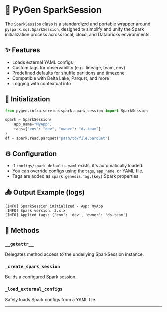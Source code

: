 
# 🚀 PyGen SparkSession

The `SparkSession` class is a standardized and portable wrapper around `pyspark.sql.SparkSession`,
designed to simplify and unify the Spark initialization process across local, cloud, and Databricks environments.

## ✨ Features
- Loads external YAML configs
- Custom tags for observability (e.g., lineage, team, env)
- Predefined defaults for shuffle partitions and timezone
- Compatible with Delta Lake, Parquet, and more
- Logging with contextual info

## 🧱 Initialization

```python
from pygen.infra.service.spark.spark_session import SparkSession

spark = SparkSession(
    app_name="MyApp",
    tags={"env": "dev", "owner": "ds-team"}
)
df = spark.read.parquet("path/to/file.parquet")
```

## ⚙️ Configuration

- If `configs/spark_defaults.yaml` exists, it's automatically loaded.
- You can override configs using the `tags`, `app_name`, or YAML file.
- Tags are added as `spark.genesis.tag.{key}` Spark properties.

## 📤 Output Example (logs)
```
[INFO] SparkSession initialized - App: MyApp
[INFO] Spark version: 3.x.x
[INFO] Applied tags: {'env': 'dev', 'owner': 'ds-team'}
```

## 🧩 Methods

### `__getattr__`
Delegates method access to the underlying SparkSession instance.

### `_create_spark_session`
Builds a configured Spark session.

### `_load_external_configs`
Safely loads Spark configs from a YAML file.

---
